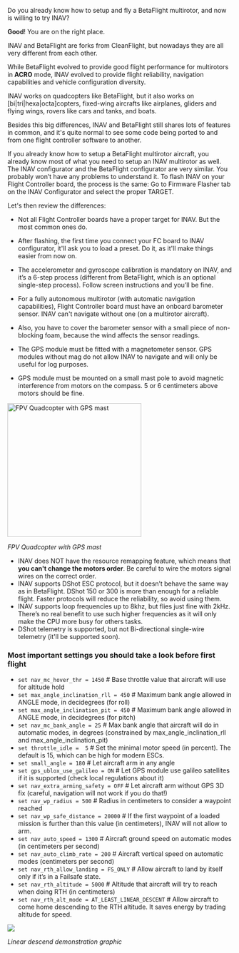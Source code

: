 Do you already know how to setup and fly a BetaFlight multirotor, and now is willing to try INAV?

**Good**! You are on the right place.

INAV and BetaFlight are forks from CleanFlight, but nowadays they are all very different from each other.

While BetaFlight evolved to provide good flight performance for multirotors in **ACRO** mode, INAV evolved to provide flight reliability, navigation capabilities and vehicle configuration diversity.

INAV works on quadcopters like BetaFlight, but it also works on [bi|tri|hexa|octa]copters, fixed-wing aircrafts like airplanes, gliders and flying wings, rovers like cars and tanks, and boats.

Besides this big differences, INAV and BetaFlight still shares lots of features in common, and it's quite normal to see some code being ported to and from one flight controller software to another.

If you already know how to setup a BetaFlight multirotor aircraft, you already know most of what you need to setup an INAV multirotor as well. The INAV configurator and the BetaFlight configurator are very similar. You probably won’t have any problems to understand it. To flash INAV on your Flight Controller board, the process is the same: Go to Firmware Flasher tab on the INAV Configurator and select the proper TARGET.

Let's then review the differences:

* Not all Flight Controller boards have a proper target for INAV. But the most common ones do.
* After flashing, the first time you connect your FC board to INAV configurator, it'll ask you to load a preset. Do it, as it'll make things easier from now on.
* The accelerometer and gyroscope calibration is mandatory on INAV, and it’s a 6-step process (different from BetaFlight, which is an optional single-step process). Follow screen instructions and you’ll be fine.
* For a fully autonomous multirotor (with automatic navigation capabilities), Flight Controller board must have an onboard barometer sensor. INAV can't navigate without one (on a multirotor aircraft). 
* Also, you have to cover the barometer sensor with a small piece of non-blocking foam, because the wind affects the sensor readings.
* The GPS module must be fitted with a magnetometer sensor. GPS modules without mag do not allow INAV to navigate and will only be useful for log purposes.

* GPS module must be mounted on a small mast pole to avoid magnetic interference from motors on the compass. 5 or 6 centimeters above motors should be fine.

<img src="https://user-images.githubusercontent.com/17026744/68337067-7aaa7880-00be-11ea-8096-e6b9c74abb0a.jpg" width="300" alt="FPV Quadcopter with GPS mast" />

_FPV Quadcopter with GPS mast_


* INAV does NOT have the resource remapping feature, which means that **you can't change the motors order**. Be careful to wire the motors signal wires on the correct order.
* INAV supports DShot ESC protocol, but it doesn’t behave the same way as in BetaFlight. DShot 150 or 300 is more than enough for a reliable flight. Faster protocols will reduce the reliability, so avoid using them.
* INAV supports loop frequencies up to 8khz, but flies just fine with 2kHz. There’s no real benefit to use such higher frequencies as it will only make the CPU more busy for others tasks.
* DShot telemetry is supported, but not Bi-directional single-wire telemetry (it'll be supported soon).

### Most important settings you should take a look before first flight

* `set nav_mc_hover_thr = 1450` # Base throttle value that aircraft will use for altitude hold
* `set max_angle_inclination_rll = 450` # Maximum bank angle allowed in ANGLE mode, in decidegrees (for roll)
* `set max_angle_inclination_pit = 450` # Maximum bank angle allowed in ANGLE mode, in decidegrees (for pitch)
* `set nav_mc_bank_angle = 25` # Max bank angle that aircraft will do in automatic modes, in degrees (constrained by max_angle_inclination_rll and max_angle_inclination_pit)
* `set throttle_idle =  5` # Set the minimal motor speed (in percent). The default is 15, which can be high for modern ESCs.
* `set small_angle = 180` # Let aircraft arm in any angle
* `set gps_ublox_use_galileo = ON` # Let GPS module use galileo satellites if it is supported (check local regulations about it)
* `set nav_extra_arming_safety = OFF` # Let aircraft arm without GPS 3D fix (careful, navigation will not work if you do that!)
* `set nav_wp_radius = 500` # Radius in centimeters to consider a waypoint reached
* `set nav_wp_safe_distance = 20000` # If the first waypoint of a loaded mission is further than this value (in centimeters), INAV will not allow to arm.
* `set nav_auto_speed = 1300` # Aircraft ground speed on automatic modes (in centimeters per second)
* `set nav_auto_climb_rate = 200` # Aircraft vertical speed on automatic modes (centimeters per second)
* `set nav_rth_allow_landing = FS_ONLY` # Allow aircraft to land by itself only if it’s in a Failsafe state.
* `set nav_rth_altitude = 5000` # Altitude that aircraft will try to reach when doing RTH (in centimeters)
* `set nav_rth_alt_mode = AT_LEAST_LINEAR_DESCENT` # Allow aircraft to come home descending to the RTH altitude. It saves energy by trading altitude for speed.

![](https://i.imgur.com/CPgKb4w.png)

_Linear descend demonstration graphic_


